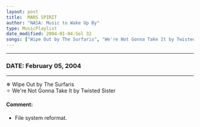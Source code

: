```yaml
---
layout: post
title:  MARS SPIRIT
author: "NASA: Music to Wake Up By"
type: MusicPlaylist
date_modified: 2004-01-04:Sol 32
songs: ["Wipe Out by The Surfaris", "We're Not Gonna Take It by Twisted Sister"]
---
```


----
### DATE: February 05, 2004
----
✵ Wipe Out by The Surfaris  &nbsp;<br />
✧ We're Not Gonna Take It by Twisted Sister

#### Comment:
* File system reformat.




<br/>
<center>
	<a target="_blank"
	   href="https://twitter.com/intent/tweet?hashtags=Space,NASA,Playlist,NASAWakeupCalls,SpaceProgram&text={{ page.author}}, '{{ page.songs.first }}' {{ page.title }}, {{ page.date | date: '%B %d, %Y' }}. {{ site.url }}{{ page.url }} @nasawakeupcalls">
	   <i class="fab fa-twitter" alt="Tweet this page" style="font-size: 1.3em;"></i>
	</a>
	&nbsp; 	<i class="fas fa-user-astronaut" style="font-size: 1.5em;"></i> &nbsp;
    <a type="amzn" search="'Wipe Out by The Surfaris' or 'We're Not Gonna Take It by Twisted Sister'" category="popular music">
        <i class="fab fa-amazon" style="font-size: 1.3em;"></i>
    </a>
</center>
